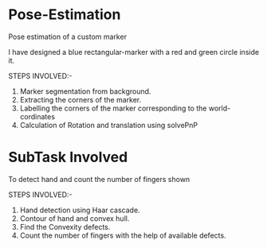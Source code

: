 # Pose-Estimation

Pose estimation of a custom marker

I have designed a blue rectangular-marker with a red and green circle inside it.

STEPS INVOLVED:-

1. Marker segmentation from background.
2. Extracting the corners of the marker.
3. Labelling the corners of the marker corresponding to the world-cordinates
4. Calculation of Rotation and translation using solvePnP

# SubTask Involved
To detect hand and count the number of fingers shown 

STEPS INVOLVED:-

1. Hand detection using Haar cascade.
2. Contour of hand and convex hull.
3. Find the Convexity defects.
4. Count the number of fingers with the help of available defects.
